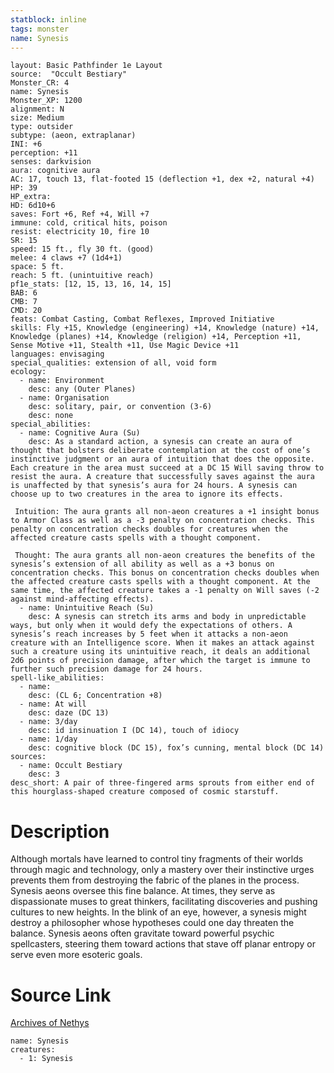 ```yaml
---
statblock: inline
tags: monster
name: Synesis
---
```

```statblock
layout: Basic Pathfinder 1e Layout
source:  "Occult Bestiary"
Monster_CR: 4
name: Synesis
Monster_XP: 1200
alignment: N
size: Medium
type: outsider
subtype: (aeon, extraplanar)
INI: +6
perception: +11
senses: darkvision
aura: cognitive aura
AC: 17, touch 13, flat-footed 15 (deflection +1, dex +2, natural +4)
HP: 39
HP_extra: 
HD: 6d10+6
saves: Fort +6, Ref +4, Will +7
immune: cold, critical hits, poison
resist: electricity 10, fire 10
SR: 15
speed: 15 ft., fly 30 ft. (good)
melee: 4 claws +7 (1d4+1)
space: 5 ft.
reach: 5 ft. (unintuitive reach)
pf1e_stats: [12, 15, 13, 16, 14, 15]
BAB: 6
CMB: 7
CMD: 20
feats: Combat Casting, Combat Reflexes, Improved Initiative
skills: Fly +15, Knowledge (engineering) +14, Knowledge (nature) +14, Knowledge (planes) +14, Knowledge (religion) +14, Perception +11, Sense Motive +11, Stealth +11, Use Magic Device +11
languages: envisaging
special_qualities: extension of all, void form
ecology:
  - name: Environment
    desc: any (Outer Planes)
  - name: Organisation
    desc: solitary, pair, or convention (3-6)
    desc: none
special_abilities:
  - name: Cognitive Aura (Su)
    desc: As a standard action, a synesis can create an aura of thought that bolsters deliberate contemplation at the cost of one’s instinctive judgment or an aura of intuition that does the opposite. Each creature in the area must succeed at a DC 15 Will saving throw to resist the aura. A creature that successfully saves against the aura is unaffected by that synesis’s aura for 24 hours. A synesis can choose up to two creatures in the area to ignore its effects.

 Intuition: The aura grants all non-aeon creatures a +1 insight bonus to Armor Class as well as a -3 penalty on concentration checks. This penalty on concentration checks doubles for creatures when the affected creature casts spells with a thought component.

 Thought: The aura grants all non-aeon creatures the benefits of the synesis’s extension of all ability as well as a +3 bonus on concentration checks. This bonus on concentration checks doubles when the affected creature casts spells with a thought component. At the same time, the affected creature takes a -1 penalty on Will saves (-2 against mind-affecting effects).
  - name: Unintuitive Reach (Su)
    desc: A synesis can stretch its arms and body in unpredictable ways, but only when it would defy the expectations of others. A synesis’s reach increases by 5 feet when it attacks a non-aeon creature with an Intelligence score. When it makes an attack against such a creature using its unintuitive reach, it deals an additional 2d6 points of precision damage, after which the target is immune to further such precision damage for 24 hours.
spell-like_abilities:
  - name:
    desc: (CL 6; Concentration +8)
  - name: At will
    desc: daze (DC 13)
  - name: 3/day
    desc: id insinuation I (DC 14), touch of idiocy
  - name: 1/day
    desc: cognitive block (DC 15), fox’s cunning, mental block (DC 14)
sources:
  - name: Occult Bestiary
    desc: 3
desc_short: A pair of three-fingered arms sprouts from either end of this hourglass-shaped creature composed of cosmic starstuff.
```
# Description
Although mortals have learned to control tiny fragments of their worlds through magic and technology, only a mastery over their instinctive urges prevents them from destroying the fabric of the planes in the process. Synesis aeons oversee this fine balance. At times, they serve as dispassionate muses to great thinkers, facilitating discoveries and pushing cultures to new heights. In the blink of an eye, however, a synesis might destroy a philosopher whose hypotheses could one day threaten the balance. Synesis aeons often gravitate toward powerful psychic spellcasters, steering them toward actions that stave off planar entropy or serve even more esoteric goals.
# Source Link
[Archives of Nethys](https://aonprd.com/MonsterDisplay.aspx?ItemName=Synesis)
```encounter-table
name: Synesis
creatures:
  - 1: Synesis
```
